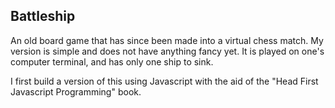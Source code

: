 ## Battleship

An old board game that has since been made into a virtual chess match.
My version is simple and does not have anything fancy yet.
It is played on one's computer terminal, and has only one ship to sink.

I first build a version of this using Javascript with the aid of the "Head First Javascript Programming" book.


